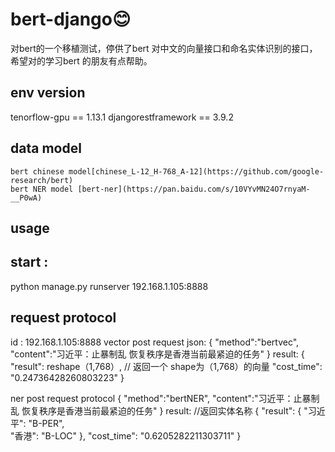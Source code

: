 # bert-django:blush:
 对bert的一个移植测试，停供了bert 对中文的向量接口和命名实体识别的接口，希望对的学习bert 的朋友有点帮助。

## env version
  tenorflow-gpu == 1.13.1
  djangorestframework == 3.9.2
  
## data model 
    bert chinese model[chinese_L-12_H-768_A-12](https://github.com/google-research/bert)
    bert NER model [bert-ner](https://pan.baidu.com/s/10VYvMN24O7rnyaM-__P0wA)

## usage
  ## start :
  python  manage.py runserver 192.168.1.105:8888
  
  ## request protocol
  id : 192.168.1.105:8888
  vector post request json:
    {
      "method":"bertvec",
      "content":"习近平：止暴制乱 恢复秩序是香港当前最紧迫的任务"
    }
  result:
    {
        "result": reshape（1,768）, // 返回一个 shape为（1,768）的向量
        "cost_time": "0.24736428260803223"
    }
  
  ner post request protocol
    {
      "method":"bertNER",
      "content":"习近平：止暴制乱 恢复秩序是香港当前最紧迫的任务"
    }
  result: //返回实体名称
    {
        "result": {
            "习近平": "B-PER",  
            "香港": "B-LOC"
        },
        "cost_time": "0.6205282211303711"
    }
    
    
